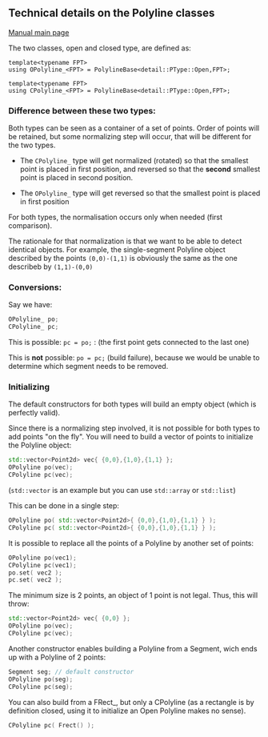 ## Technical details on the Polyline classes

[Manual main page](homog2d_manual.md)

The two classes, open and closed type, are defined as:
```
template<typename FPT>
using OPolyline_<FPT> = PolylineBase<detail::PType::Open,FPT>;

template<typename FPT>
using CPolyline_<FPT> = PolylineBase<detail::PType::Open,FPT>;
```

### Difference between these two types:

Both types can be seen as a container of a set of points.
Order of points will be retained, but some normalizing step will occur, that will be different for the two types.

- The `CPolyline_` type will get normalized (rotated) so that the smallest point is placed in first position,
and reversed so that the **second** smallest point is placed in second position.

- The `OPolyline_` type will get reversed so that the smallest point is placed in first position

For both types, the normalisation occurs only when needed (first comparison).

The rationale for that normalization is that we want to be able to detect identical objects.
For example, the single-segment Polyline object described by the points `(0,0)-(1,1)`
is obviously the same as the one describeb by `(1,1)-(0,0)`

### Conversions:

Say we have:
```C++
OPolyline_ po;
CPolyline_ pc;
```

This is possible: `pc = po;` :
(the first point gets connected to the last one)

This is **not** possible: `po = pc;` (build failure),
because we would be unable to determine which segment needs to be removed.

### Initializing

The default constructors for both types will build an empty object (which is perfectly valid).

Since there is a normalizing step involved, it is not possible for both types to add points "on the fly".
You will need to build a vector of points to initialize the Polyline object:
```C++
std::vector<Point2d> vec{ {0,0},{1,0},{1,1} };
OPolyline po(vec);
CPolyline pc(vec);
```
(`std::vector` is an example but you can use `std::array` or `std::list`)

This can be done in a single step:
```C++
OPolyline po( std::vector<Point2d>{ {0,0},{1,0},{1,1} } );
CPolyline pc( std::vector<Point2d>{ {0,0},{1,0},{1,1} } );
```

It is possible to replace all the points of a Polyline by another set of points:
```C++
OPolyline po(vec1);
CPolyline pc(vec1);
po.set( vec2 );
pc.set( vec2 );
```

The minimum size is 2 points, an object of 1 point is not legal.
Thus, this will throw:
```C++
std::vector<Point2d> vec{ {0,0} };
OPolyline po(vec);
CPolyline pc(vec);
```

Another constructor enables building a Polyline from a Segment, wich ends up with a Polyline of 2 points:
```C++
Segment seg; // default constructor
OPolyline po(seg);
CPolyline pc(seg);

```
You can also build from a FRect_, but only a CPolyline (as a rectangle is by definition closed, using it to initialize an Open Polyline makes no sense).

```C++
CPolyline pc( Frect() );
```












